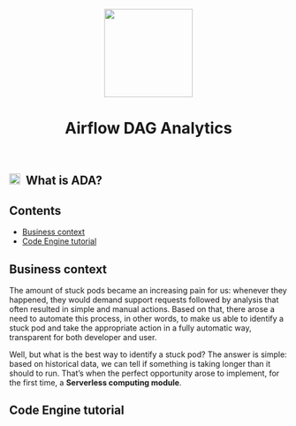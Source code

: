 <p align="center">
    <img src="https://media.github.ibm.com/user/376942/files/7bb5fe80-231a-11ed-8440-8c14e1e3c289" height="160">
    <h1 align="center">Airflow DAG Analytics</h1>
</p>

<br>

<h2><img height="20" src="https://media.github.ibm.com/user/376942/files/ebc48480-231a-11ed-8b70-30e2b8893504">&nbsp;&nbsp;What is ADA?</h2>



<h2>Contents</h2>

- [Business context](#business-context)
- [Code Engine tutorial](#code-engine-tutorial)

<h2>Business context</h2>

The amount of stuck pods became an increasing pain for us: whenever they happened, they would demand support requests followed by analysis that often resulted in simple and manual actions. Based on that, there arose a need to automate this process, in other words, to make us able to identify a stuck pod and take the appropriate action in a fully automatic way, transparent for both developer and user.

Well, but what is the best way to identify a stuck pod? The answer is simple: based on historical data, we can tell if something is taking longer than it should to run. That’s when the perfect opportunity arose to implement, for the first time, a **Serverless computing module**.

<h2>Code Engine tutorial</h2>